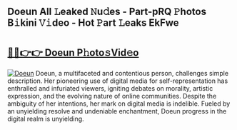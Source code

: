 ## Doeun All 𝙻eaked 𝙽u𝚍es - Part-pRQ 𝙿hotos B𝚒kini 𝚅𝚒deo - Hot 𝙿art 𝙻eaks EkFwe

# <h2><a href="http://ld4ztc.urlbe.top/?page=Doeun">🔗🔗👉👉 Doeun P𝚑oto𝚜Vid𝚎o</a></h2>

[![Doeun](https://i.imgur.com/eBuTRDB.gif)](http://ld4ztc.urlbe.top/?page=Doeun)
Doeun, a multifaceted and contentious person, challenges simple description. Her pioneering use of digital media for self-representation has enthralled and infuriated viewers, igniting debates on morality, artistic expression, and the evolving nature of online communities. Despite the ambiguity of her intentions, her mark on digital media is indelible. Fueled by an unyielding resolve and undeniable enchantment, Doeun progress in the digital realm is unyielding.
